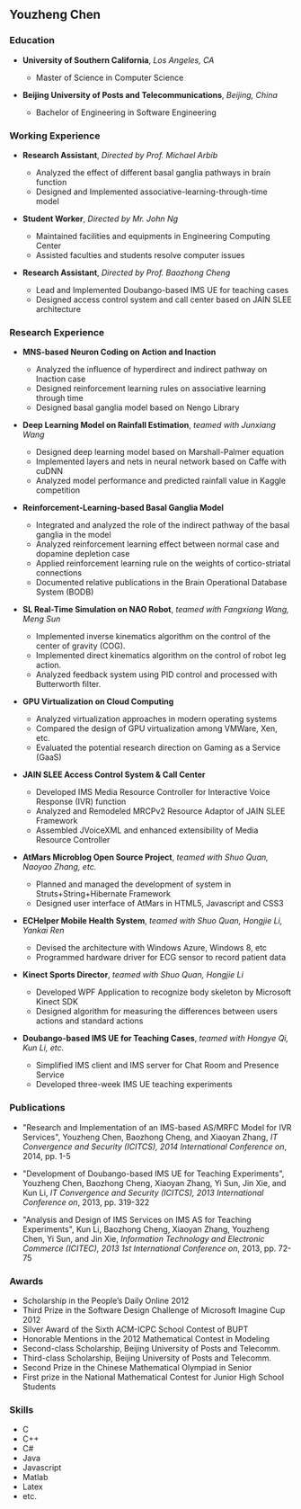 ## Youzheng Chen

### Education

* **University of Southern California**, *Los Angeles, CA*
  * Master of Science in Computer Science
  
* **Beijing University of Posts and Telecommunications**, *Beijing, China*
  * Bachelor of Engineering in Software Engineering

### Working Experience

* **Research Assistant**, *Directed by Prof. Michael Arbib*
  * Analyzed the effect of different basal ganglia pathways in brain function
  * Designed and Implemented associative-learning-through-time model
  
* **Student Worker**, *Directed by Mr. John Ng*
  * Maintained facilities and equipments in Engineering Computing Center
  * Assisted faculties and students resolve computer issues
  
* **Research Assistant**, *Directed by Prof. Baozhong Cheng*
  * Lead and Implemented Doubango-based IMS UE for teaching cases
  * Designed access control system and call center based on JAIN SLEE architecture

### Research Experience

* **MNS-based Neuron Coding on Action and Inaction**
  * Analyzed the influence of hyperdirect and indirect pathway on Inaction case
  * Designed reinforcement learning rules on associative learning through time
  * Designed basal ganglia model based on Nengo Library
  
* **Deep Learning Model on Rainfall Estimation**, *teamed with Junxiang Wang*
  * Designed deep learning model based on Marshall-Palmer equation
  * Implemented layers and nets in neural network based on Caffe with cuDNN
  * Analyzed model performance and predicted rainfall value in Kaggle competition
  
* **Reinforcement-Learning-based Basal Ganglia Model**
  * Integrated and analyzed the role of the indirect pathway of the basal ganglia in the model
  * Analyzed reinforcement learning effect between normal case and dopamine depletion case
  * Applied reinforcement learning rule on the weights of cortico-striatal connections
  * Documented relative publications in the Brain Operational Database System (BODB)
  
* **SL Real-Time Simulation on NAO Robot**, *teamed with Fangxiang Wang, Meng Sun*
  * Implemented inverse kinematics algorithm on the control of the center of gravity (COG).
  * Implemented direct kinematics algorithm on the control of robot leg action.
  * Analyzed feedback system using PID control and processed with Butterworth filter.
  
* **GPU Virtualization on Cloud Computing**
  * Analyzed virtualization approaches in modern operating systems
  * Compared the design of GPU virtualization among VMWare, Xen, etc.
  * Evaluated the potential research direction on Gaming as a Service (GaaS)
  
* **JAIN SLEE Access Control System & Call Center**
  * Developed IMS Media Resource Controller for Interactive Voice Response (IVR) function
  * Analyzed and Remodeled MRCPv2 Resource Adaptor of JAIN SLEE Framework
  * Assembled JVoiceXML and enhanced extensibility of Media Resource Controller
  
* **AtMars Microblog Open Source Project**, *teamed with Shuo Quan, Naoyao Zhang, etc.*
  * Planned and managed the development of system in Struts+String+Hibernate Framework
  * Designed user interface of AtMars in HTML5, Javascript and CSS3
  
* **ECHelper Mobile Health System**, *teamed with Shuo Quan, Hongjie Li, Yankai Ren*
  * Devised the architecture with Windows Azure, Windows 8, etc
  * Programmed hardware driver for ECG sensor to record patient data
  
* **Kinect Sports Director**, *teamed with Shuo Quan, Hongjie Li*
  * Developed WPF Application to recognize body skeleton by Microsoft Kinect SDK
  * Designed algorithm for measuring the differences between users actions and standard actions
  
* **Doubango-based IMS UE for Teaching Cases**, *teamed with Hongye Qi, Kun Li, etc.*
  * Simplified IMS client and IMS server for Chat Room and Presence Service
  * Developed three-week IMS UE teaching experiments

### Publications

* "Research and Implementation of an IMS-based AS/MRFC Model for IVR Services", Youzheng Chen, Baozhong Cheng, and Xiaoyan Zhang, *IT Convergence and Security (ICITCS), 2014 International Conference on*, 2014, pp. 1-5

* "Development of Doubango-based IMS UE for Teaching Experiments", Youzheng Chen, Baozhong Cheng, Xiaoyan Zhang, Yi Sun, Jin Xie, and Kun Li, *IT Convergence and Security (ICITCS), 2013 International Conference on*, 2013, pp. 319-322

* "Analysis and Design of IMS Services on IMS AS for Teaching Experiments", Kun Li, Baozhong Cheng, Xiaoyan Zhang, Youzheng Chen, Yi Sun, and Jin Xie, *Information Technology and Electronic Commerce (ICITEC), 2013 1st International Conference on*, 2013, pp. 72-75

### Awards

* Scholarship in the People’s Daily Online 2012
* Third Prize in the Software Design Challenge of Microsoft Imagine Cup 2012
* Silver Award of the Sixth ACM-ICPC School Contest of BUPT
* Honorable Mentions in the 2012 Mathematical Contest in Modeling
* Second-class Scholarship, Beijing University of Posts and Telecomm.
* Third-class Scholarship, Beijing University of Posts and Telecomm.
* Second Prize in the Chinese Mathematical Olympiad in Senior
* First prize in the National Mathematical Contest for Junior High School Students

### Skills

* C
* C++
* C#
* Java
* Javascript
* Matlab
* Latex
* etc.
